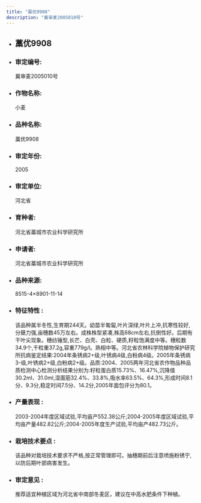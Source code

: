 ```yaml
---
title: "藁优9908"
description: "冀审麦2005010号"
---
```

* ## 藁优9908
* ###  审定编号:  
   冀审麦2005010号

*  ### 作物名称:  
   小麦

*   ###  品种名称: 
    藁优9908

*   ### 审定年份: 
    2005

*   ### 审定单位:  
    河北省

*   ### 育种者:  
    河北省藁城市农业科学研究所

*   ### 申请者:  
    河北省藁城市农业科学研究所

*   ### 品种来源:  
    8515-4×8901-11-14

*   ### 特征特性 : 
    该品种属半冬性,生育期244天。幼苗半匍匐,叶片深绿,叶片上冲,抗寒性较好,分蘖力强,亩穗数45万左右。成株株型紧凑,株高68cm左右,抗倒性好。后期有干叶尖现象。穗纺锤型,长芒、白壳、白粒、硬质,籽粒饱满度中等。穗粒数34.9个,千粒重37.2g,容重779g/l。熟相中等。河北省农林科学院植物保护研究所抗病鉴定结果:2004年条锈病2+级,叶锈病4级,白粉病4级。2005年条锈病3-级,叶锈病2+级,白粉病2+级。品质:2004、2005两年河北省农作物品种品质检测中心检测分析结果分别为:籽粒蛋白质15.73%、16.47%,沉降值30.2ml、31.0ml,湿面筋32.4%、33.8%,吸水率63.5%、64.3%,形成时间8.1分、9.3分,稳定时间7.5分、14.2分,2005年面包评分为80.1。

*   ### 产量表现 : 
    2003-2004年度区域试验,平均亩产552.38公斤;2004-2005年度区域试验,平均亩产量482.82公斤;2004-2005年度生产试验,平均亩产482.73公斤。

*   ### 栽培技术要点 : 
    该品种对栽培技术要求不严格,按正常管理即可。抽穗期前后注意喷施粉锈宁,以防后期叶部病害发生。

*   ### 审定意见 : 
    推荐适宜种植区域为河北省中南部冬麦区，建议在中高水肥条件下种植。
